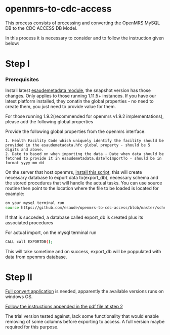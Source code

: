 # openmrs-to-cdc-access
This process consists of processing and converting the OpenMRS MySQL DB to the CDC ACCESS DB Model.

In this process it is necessary to consider and to follow the instruction given below:

# Step I

### Prerequisites
Install latest [esaudemetadata module](https://github.com/esaude/openmrs-module-esaudemetadata), the snapshot version has those changes. Only applies to those running 1.11.5+ instances. If you have our latest platform installed, they conatin the global properties - no need to create them, you just need to provide value for them.

For those running 1.9.2(recommended for openmrs v1.9.2 implementations), please add the following global properties

Provide the following global properties from the openmrs interface:

    1. Health Facility Code which uniquely identify the facility should be provided in the esaudemetadata.hfc global property - should be 5 digits and above.
    2. Date to based on when importing the data - Date when data should be fetched to provide it in esaudemetadata.dateToImportTo - should be in format yyyy-mm-dd
On the server that host openmrs, [install this script](https://github.com/esaude/openmrs-to-cdc-access/blob/master/schema_sp_export.sql), this will create necessary
database to export data to(export_db), necessary schema and the stored procedures that will handle the actual tasks. You can use source routine then point to the
location where the file to be loaded is located for example:
````bash
on your mysql terminal run 
source https://github.com/esaude/openmrs-to-cdc-access/blob/master/schema_sp_export.sql

````

If that is succeded, a database called export_db is created plus its associated procedures

For actual import, on the mysql terminal run

````bash
CALL call EXPORTDB();

````

This will take sometime and on success, export_db will be poppulated with data from openmrs database.

# Step II

[Full convert application](http://www.fullconvert.com/) is needed, apparently the available versions runs on windows OS.

[Follow the instructions appended in the pdf file at step 2](https://trello.com/c/iJwj3NXl)

The trial version tested against, lack some functionality that would enable removing of some columns before exporting to access. A full version maybe required for this
purpose.
